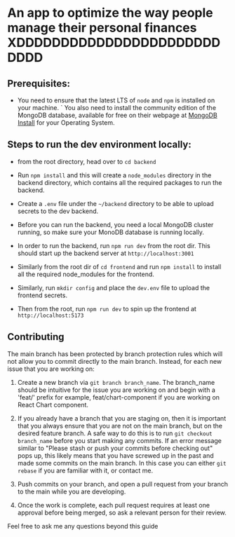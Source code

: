 # An app to optimize the way people manage their personal finances XDDDDDDDDDDDDDDDDDDDDDDDDDDD

## Prerequisites:

- You need to ensure that the latest LTS of `node` and `npm` is installed on your machine.
` You also need to install the community edition of the MongoDB database, available for free on their webpage at [MongoDB Install](https://www.mongodb.com/docs/manual/installation/) for your Operating System.

## Steps to run the dev environment locally:

- from the root directory, head over to `cd backend`
- Run `npm install` and this will create a `node_modules` directory in the backend directory, which contains all the required packages to run the backend.

- Create a `.env` file under the `~/backend` directory to be able to upload secrets to the dev backend.
- Before you can run the backend, you need a local MongoDB cluster running, so make sure your MonoDB database is running locally.

- In order to run the backend, run `npm run dev` from the root dir. This should start up the backend server at `http://localhost:3001`

- Similarly from the root dir of `cd frontend` and run `npm install` to install all the required node_modules for the frontend.

- Similarly, run `mkdir config` and place the `dev.env` file to upload the frontend secrets.

- Then from the root, run `npm run dev` to spin up the frontend at `http://localhost:5173`

## Contributing

The main branch has been protected by branch protection rules which will not allow you to commit directly to the main branch. Instead, for each new issue that you are working on:

1. Create a new branch via `git branch branch_name`. The branch_name should be intuitive for the issue you are working on and begin with a 'feat/' prefix for example, feat/chart-component if you are working on React Chart component.

2. If you already have a branch that you are staging on, then it is important that you always ensure that you are not on the main branch, but on the desired feature branch. A safe way to do this is to run `git checkout branch_name` before you start making any commits. If an error message similar to "Please stash or push your commits before checking out" pops up, this likely means that you have screwed up in the past and made some commits on the main branch. In this case you can either `git rebase` if you are familiar with it, or contact me.

3. Push commits on your branch, and open a pull request from your branch to the main while you are developing.

4. Once the work is complete, each pull request requires at least one approval before being merged, so ask a relevant person for their review.

Feel free to ask me any questions beyond this guide
